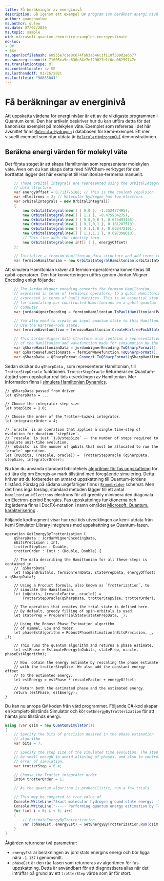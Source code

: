 ```yaml
---
title: Få beräkningar av energinivå
description: Gå igenom ett exempel Q# program som beräknar energi nivå värden för molekyl väte.
author: guanghaolow
ms.author: gulow
ms.date: 07/02/2020
ms.topic: sample
uid: microsoft.quantum.chemistry.examples.energyestimate
no-loc:
- Q#
- $$v
ms.openlocfilehash: 60935e7c1e8c674fab3a546c1f110f589d2e6b77
ms.sourcegitcommit: 71605ea9cc630e84e7ef29027e1f0ea06299747e
ms.translationtype: MT
ms.contentlocale: sv-SE
ms.lasthandoff: 01/26/2021
ms.locfileid: "98855041"
---
```

# <a name="obtaining-energy-level-estimates"></a>Få beräkningar av energinivå
Att uppskatta värdena för energi nivåer är ett av de viktigaste programmen i Quantum kemi. Den här artikeln beskriver hur du kan utföra detta för det kanoniska exemplet på molekylen väte. Exemplet som refereras i det här avsnittet finns [`MolecularHydrogen`](https://github.com/microsoft/Quantum/tree/main/samples/chemistry/MolecularHydrogen) i databasen för kemi-exempel. Ett mer visuellt exempel som ritar utdata är [`MolecularHydrogenGUI`](https://github.com/microsoft/Quantum/tree/main/samples/chemistry/MolecularHydrogenGUI) demonstrationen.

## <a name="estimating-the-energy-values-of-molecular-hydrogen"></a>Beräkna energi värden för molekyl väte

Det första steget är att skapa Hamiltonian som representerar molekylen väte. Även om du kan skapa detta med NWChem-verktyget för det kortfattat lägger det här exemplet till Hamiltonian-termerna manuellt.

```csharp
    // These orbital integrals are represented using the OrbitalIntegral
    // data structure.
    var energyOffset = 0.713776188; // This is the coulomb repulsion
    var nElectrons = 2; // Molecular hydrogen has two electrons
    var orbitalIntegrals = new OrbitalIntegral[]
    {
        new OrbitalIntegral(new[] { 0,0 }, -1.252477495),
        new OrbitalIntegral(new[] { 1,1 }, -0.475934275),
        new OrbitalIntegral(new[] { 0,0,0,0 }, 0.674493166),
        new OrbitalIntegral(new[] { 0,1,0,1 }, 0.181287518),
        new OrbitalIntegral(new[] { 0,1,1,0 }, 0.663472101),
        new OrbitalIntegral(new[] { 1,1,1,1 }, 0.697398010),
        // This line adds the identity term.
        new OrbitalIntegral(new int[] { }, energyOffset)
    };

    // Initialize a fermion Hamiltonian data structure and add terms to it.
    var fermionHamiltonian = new OrbitalIntegralHamiltonian(orbitalIntegrals).ToFermionHamiltonian();
```

Att simulera Hamiltonian kräver att fermion-operatörerna konverteras till qubit-operatörer. Den här konverteringen utförs genom Jordan-Wigner Encoding enligt följande:

```csharp
    // The Jordan-Wigner encoding converts the fermion Hamiltonian, 
    // expressed in terms of fermionic operators, to a qubit Hamiltonian,
    // expressed in terms of Pauli matrices. This is an essential step
    // for simulating our constructed Hamiltonians on a qubit quantum
    // computer.
    var jordanWignerEncoding = fermionHamiltonian.ToPauliHamiltonian(Pauli.QubitEncoding.JordanWigner);

    // You also need to create an input quantum state to this Hamiltonian.
    // Use the Hartree-Fock state.
    var fermionWavefunction = fermionHamiltonian.CreateHartreeFockState(nElectrons);

    // This Jordan-Wigner data structure also contains a representation 
    // of the Hamiltonian and wavefunction made for consumption by the Q# operations.
    var qSharpHamiltonianData = jordanWignerEncoding.ToQSharpFormat();
    var qSharpWavefunctionData = fermionWavefunction.ToQSharpFormat();
    var qSharpData = QSharpFormat.Convert.ToQSharpFormat(qSharpHamiltonianData, qSharpWavefunctionData);
```

Sedan skickar du `qSharpData` , som representerar Hamiltonian, till `TrotterStepOracle` funktionen. `TrotterStepOracle` Returnerar en Quantum-åtgärd som uppskattar real tids utvecklingen av Hamiltonian. Mer information finns i [simulera Hamiltonian Dynamics](xref:microsoft.quantum.chemistry.concepts.simulationalgorithms).

```qsharp
// qSharpData passed from driver
let qSharpData = ... 

// Choose the integrator step size
let stepSize = 1.0;

// Choose the order of the Trotter—Suzuki integrator.
let integratorOrder = 4;

// `oracle` is an operation that applies a single time-step of evolution for duration `stepSize`.
// `rescale` is just `1.0/stepSize` -- the number of steps required to simulate unit-time evolution.
// `nQubits` is the number of qubits that must be allocated to run the `oracle` operation.
let (nQubits, (rescale, oracle)) =  TrotterStepOracle (qSharpData, stepSize, integratorOrder);
```

Nu kan du använda standard bibliotekets [algoritmer för fas uppskattning](xref:microsoft.quantum.libraries.characterization) för att lära dig om Energis av mark tillstånd med föregående simulering. Detta kräver att du förbereder en utmärkt uppskattning till Quantum-jordens tillstånd. Förslag på sådana ungefärliger finns i [`Broombridge`](xref:microsoft.quantum.libraries.chemistry.schema.broombridge) schemat. Men det finns inga förslag, standard metoden lägger till ett antal `hamiltonian.NElectrons` electrons för att greedily minimera den diagonala en Electron-period Energies. Fas uppskattnings funktionerna och åtgärderna finns i DocFX-notation i namn området [Microsoft. Quantum. karakterisering](xref:Microsoft.Quantum.Characterization) .

Följande kodfragment visar hur real tids utvecklingen av kemi-utdata från kemi Simulator Library integreras med uppskattning av Quantum-fasen.

```qsharp
operation GetEnergyByTrotterization (
    qSharpData : JordanWignerEncodingData, 
    nBitsPrecision : Int, 
    trotterStepSize : Double, 
    trotterOrder : Int) : (Double, Double) {
    
    // The data describing the Hamiltonian for all these steps is contained in
    // `qSharpData`
    let (nSpinOrbitals, fermionTermData, statePrepData, energyOffset) = qSharpData!;
    
    // Using a Product formula, also known as `Trotterization`, to
    // simulate the Hamiltonian.
    let (nQubits, (rescaleFactor, oracle)) = 
        TrotterStepOracle(qSharpData, trotterStepSize, trotterOrder);
    
    // The operation that creates the trial state is defined here.
    // By default, greedy filling of spin-orbitals is used.
    let statePrep = PrepareTrialState(statePrepData, _);
    
    // Using the Robust Phase Estimation algorithm
    // of Kimmel, Low and Yoder.
    let phaseEstAlgorithm = RobustPhaseEstimation(nBitsPrecision, _, _);
    
    // This runs the quantum algorithm and returns a phase estimate.
    let estPhase = EstimateEnergy(nQubits, statePrep, oracle, phaseEstAlgorithm);
    
    // Now, obtain the energy estimate by rescaling the phase estimate
    // with the trotterStepSize. We also add the constant energy offset
    // to the estimated energy.
    let estEnergy = estPhase * rescaleFactor + energyOffset;
    
    // Return both the estimated phase and the estimated energy.
    return (estPhase, estEnergy);
}
```

Du kan nu anropa Q# koden från värd programmet. Följande C#-kod skapar en komplett-tillstånds Simulator och kör `GetEnergyByTrotterization` för att hämta jord tillstånds energi.

```csharp
using (var qsim = new QuantumSimulator())
{
    // Specify the bits of precision desired in the phase estimation 
    // algorithm
    var bits = 7;

    // Specify the step size of the simulated time evolution. The step size needs to
    // be small enough to avoid aliasing of phases, and also to control the
    // error of simulation.
    var trotterStep = 0.4;

    // Choose the Trotter integrator order
    Int64 trotterOrder = 1;

    // As the quantum algorithm is probabilistic, run a few trials.

    // This may be compared to true value of
    Console.WriteLine("Exact molecular hydrogen ground state energy: -1.137260278.\n");
    Console.WriteLine("----- Performing quantum energy estimation by Trotter simulation algorithm");
    for (int i = 0; i < 5; i++)
    {
        // EstimateEnergyByTrotterization
        var (phaseEst, energyEst) = GetEnergyByTrotterization.Run(qsim, qSharpData, bits, trotterStep, trotterOrder).Result;
    }
}
```

Åtgärden returnerar två parametrar: 

- `energyEst` är beräkningen av jord stats energins energi och bör ligga nära `-1.137` i genomsnitt. 
- `phaseEst` är den råa fasen som returneras av algoritmen för fas uppskattning. Detta är användbart för att diagnostisera alias när det inträffar på grund av ett `trotterStep` värde som är för stort.
